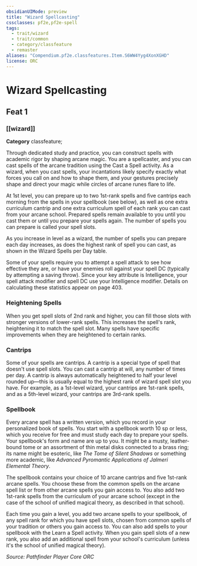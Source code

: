 ```yaml
---
obsidianUIMode: preview
title: "Wizard Spellcasting"
cssclasses: pf2e,pf2e-spell
tags:
  - trait/wizard
  - trait/common
  - category/classfeature
  - remaster
aliases: "Compendium.pf2e.classfeatures.Item.S6WW4Yyg4XonXGHD"
license: ORC
---
```

# Wizard Spellcasting
## Feat 1
### [[wizard]]

**Category** classfeature; 




Through dedicated study and practice, you can construct spells with academic rigor by shaping arcane magic. You are a spellcaster, and you can cast spells of the arcane tradition using the Cast a Spell activity. As a wizard, when you cast spells, your incantations likely specify exactly what forces you call on and how to shape them, and your gestures precisely shape and direct your magic while circles of arcane runes flare to life.

At 1st level, you can prepare up to two 1st-rank spells and five cantrips each morning from the spells in your spellbook (see below), as well as one extra curriculum cantrip and one extra curriculum spell of each rank you can cast from your arcane school. Prepared spells remain available to you until you cast them or until you prepare your spells again. The number of spells you can prepare is called your spell slots.

As you increase in level as a wizard, the number of spells you can prepare each day increases, as does the highest rank of spell you can cast, as shown in the Wizard Spells per Day table.

Some of your spells require you to attempt a spell attack to see how effective they are, or have your enemies roll against your spell DC (typically by attempting a saving throw). Since your key attribute is Intelligence, your spell attack modifier and spell DC use your Intelligence modifier. Details on calculating these statistics appear on page 403.

### Heightening Spells

When you get spell slots of 2nd rank and higher, you can fill those slots with stronger versions of lower-rank spells. This increases the spell's rank, heightening it to match the spell slot. Many spells have specific improvements when they are heightened to certain ranks.

### Cantrips

Some of your spells are cantrips. A cantrip is a special type of spell that doesn't use spell slots. You can cast a cantrip at will, any number of times per day. A cantrip is always automatically heightened to half your level rounded up—this is usually equal to the highest rank of wizard spell slot you have. For example, as a 1st-level wizard, your cantrips are 1st-rank spells, and as a 5th-level wizard, your cantrips are 3rd-rank spells.

### Spellbook

Every arcane spell has a written version, which you record in your personalized book of spells. You start with a spellbook worth 10 sp or less, which you receive for free and must study each day to prepare your spells. Your spellbook's form and name are up to you. It might be a musty, leather-bound tome or an assortment of thin metal disks connected to a brass ring; its name might be esoteric, like _The Tome of Silent Shadows_ or something more academic, like _Advanced Pyromantic Applications of Jalmeri Elemental Theory_.

The spellbook contains your choice of 10 arcane cantrips and five 1st-rank arcane spells. You choose these from the common spells on the arcane spell list or from other arcane spells you gain access to. You also add two 1st-rank spells from the curriculum of your arcane school (except in the case of the school of unified magical theory, as described in that school).

Each time you gain a level, you add two arcane spells to your spellbook, of any spell rank for which you have spell slots, chosen from common spells of your tradition or others you gain access to. You can also add spells to your spellbook with the Learn a Spell activity. When you gain spell slots of a new rank, you also add an additional spell from your school's curriculum (unless it's the school of unified magical theory).

*Source: Pathfinder Player Core*
*ORC*